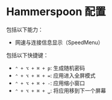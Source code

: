 Hammerspoon 配置
===

包括以下能力：
* 网速与连接信息显示（SpeedMenu）

包括以下快捷键：
* `⌃ + ⌥ + ⌘ + p`: 生成随机密码
* `⌃ + ⌥ + ⌘ + =`: 应用进入全屏模式
* `⌃ + ⌥ + ⌘ + -`: 应用缩小窗口
* `⌃ + ⌥ + ⌘ + ␣`: 将应用移到下一个屏幕